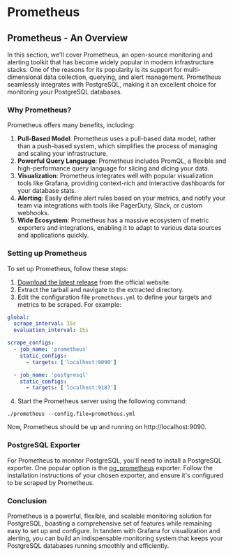 # Prometheus

## Prometheus - An Overview

In this section, we'll cover Prometheus, an open-source monitoring and alerting toolkit that has become widely popular in modern infrastructure stacks. One of the reasons for its popularity is its support for multi-dimensional data collection, querying, and alert management. Prometheus seamlessly integrates with PostgreSQL, making it an excellent choice for monitoring your PostgreSQL databases.

### Why Prometheus?

Prometheus offers many benefits, including:

1. **Pull-Based Model**: Prometheus uses a pull-based data model, rather than a push-based system, which simplifies the process of managing and scaling your infrastructure.
2. **Powerful Query Language**: Prometheus includes PromQL, a flexible and high-performance query language for slicing and dicing your data.
3. **Visualization**: Prometheus integrates well with popular visualization tools like Grafana, providing context-rich and interactive dashboards for your database stats.
4. **Alerting**: Easily define alert rules based on your metrics, and notify your team via integrations with tools like PagerDuty, Slack, or custom webhooks.
5. **Wide Ecosystem**: Prometheus has a massive ecosystem of metric exporters and integrations, enabling it to adapt to various data sources and applications quickly.

### Setting up Prometheus

To set up Prometheus, follow these steps:

1. [Download the latest release](https://prometheus.io/download/) from the official website.
2. Extract the tarball and navigate to the extracted directory.
3. Edit the configuration file `prometheus.yml` to define your targets and metrics to be scraped. For example:

```yaml
global:
  scrape_interval: 15s
  evaluation_interval: 15s

scrape_configs:
  - job_name: 'prometheus'
    static_configs:
      - targets: ['localhost:9090']

  - job_name: 'postgresql'
    static_configs:
      - targets: ['localhost:9187']
```

4. Start the Prometheus server using the following command:

```
./prometheus --config.file=prometheus.yml
```

Now, Prometheus should be up and running on http://localhost:9090.

### PostgreSQL Exporter

For Prometheus to monitor PostgreSQL, you'll need to install a PostgreSQL exporter. One popular option is the [pg_prometheus](https://github.com/wrouesnel/postgres_exporter) exporter. Follow the installation instructions of your chosen exporter, and ensure it's configured to be scraped by Prometheus.

### Conclusion

Prometheus is a powerful, flexible, and scalable monitoring solution for PostgreSQL, boasting a comprehensive set of features while remaining easy to set up and configure. In tandem with Grafana for visualization and alerting, you can build an indispensable monitoring system that keeps your PostgreSQL databases running smoothly and efficiently.